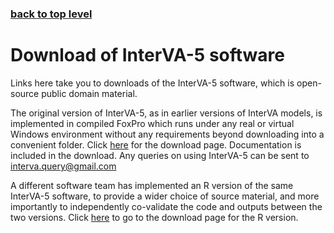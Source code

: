 ### [back to top level](https://github.com/peterbyass/InterVA-5)

# Download of InterVA-5 software

Links here take you to downloads of the InterVA-5 software, which is open-source public domain material.

The original version of InterVA-5, as in earlier versions of InterVA models, is implemented in compiled FoxPro which runs under any real or virtual Windows environment without any requirements beyond downloading into a convenient folder. Click [here](http://www.interva.net/products.htm) for the download page. Documentation is included in the download. Any queries on using InterVA-5 can be sent to interva.query@gmail.com

A different software team has implemented an R version of the same InterVA-5 software, to provide a wider choice of source material, and more importantly to independently co-validate the code and outputs between the two versions. Click [here](https://github.com/verbal-autopsy-software/InterVA5) to go to the download page for the R version.
